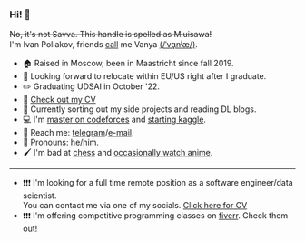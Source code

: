 ### Hi! 👋

~~No, it's not Savva. This handle is spelled as Miuisawa!~~<br/>
I'm Ivan Poliakov, friends [call](https://en.wikipedia.org/wiki/Eastern_Slavic_naming_customs#Diminutive_forms) me Vanya [(/ˈvɑ̟nʲæ/)](https://www.youtube.com/watch?v=FuaHiDwSc5o). <br/>

- 🏠 Raised in Moscow, been in Maastricht since fall 2019.
- 🤔 Looking forward to relocate within EU/US right after I graduate.
- ✏️ Graduating UDSAI in October '22.
- 🥇 [Check out my CV](https://github.com/M1v1savva/M1v1savva/blob/main/CV.pdf) 
- 📖 Currently sorting out my side projects and reading DL blogs. 
- 💻 I'm [master on codeforces](https://codeforces.com/profile/M1v1savva1601) and [starting kaggle](https://www.kaggle.com/m1v1savva).
- 💬 Reach me: [telegram](https://t.me/M1v1savva1601)/[e-mail](ivan.polyakov.01@gmail.com). 
- 🙂 Pronouns: he/him.
- 🖌️ I'm bad at [chess](https://www.chess.com/member/m1v1savva) and [occasionally watch anime](https://shikimori.one/M1v1savva1601).

--- 

- ❗❗❗ I'm looking for a full time remote position as a software engineer/data scientist.<br/> You can contact me via one of my socials. [Click here for CV](https://github.com/M1v1savva/M1v1savva/blob/main/CV.pdf)
- ❗❗❗ I'm offering competitive programming classes on [fiverr](https://www.fiverr.com/share/DKxe6N). Check them out!

<!--
**M1v1savva/M1v1savva** is a ✨ _special_ ✨ repository because its `README.md` (this file) appears on your GitHub profile.

Here are some ideas to get you started:

- 🔭 I’m currently working on ...
- 🌱 I’m currently learning ...
- 👯 I’m looking to collaborate on ...
- 🤔 I’m looking for help with ...
- 💬 Ask me about ...
- 📫 How to reach me: ...
- 😄 Pronouns: ...
- ⚡ Fun fact: ...
-->
